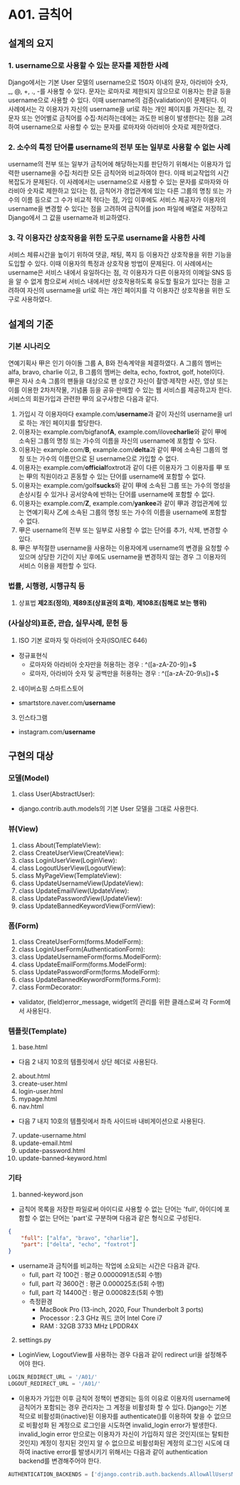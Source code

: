 # A01. 금칙어
## 설계의 요지
### 1. username으로 사용할 수 있는 문자를 제한한 사례
Django에서는 기본 User 모델의 username으로 150자 이내의 문자, 아라비아 숫자, \_, @, +, ., -를 사용할 수 있다. 문자는 로마자로 제한되지 않으므로 이용자는 한글 등을 username으로 사용할 수 있다. 이때 username의 검증(validation)이 문제된다. 이 사례에서는 각 이용자가 자신의 username을 url로 하는 개인 페이지를 가진다는 점, 각 문자 또는 언어별로 금칙어를 수집·처리하는데에는 과도한 비용이 발생한다는 점을 고려하여 username으로 사용할 수 있는 문자를 로마자와 아라비아 숫자로 제한하였다.
### 2. 소수의 특정 단어를 username의 전부 또는 일부로 사용할 수 없는 사례
username의 전부 또는 일부가 금칙어에 해당하는지를 판단하기 위해서는 이용자가 입력한 username을 수집·처리한 모든 금칙어와 비교하여야 한다. 이때 비교작업의 시간복잡도가 문제된다. 이 사례에서는 username으로 사용할 수 있는 문자를 로마자와 아라비아 숫자로 제한하고 있다는 점, 금칙어가 경업관계에 있는 다른 그룹의 명칭 또는 가수의 이름 등으로 그 수가 비교적 적다는 점, 가입 이후에도 서비스 제공자가 이용자의 username을 변경할 수 있다는 점을 고려하여 금칙어를 json 파일에 배열로 저장하고 Django에서 그 값을 username과 비교하였다.
### 3. 각 이용자간 상호작용을 위한 도구로 username을 사용한 사례
서비스 체류시간을 높이기 위하여 댓글, 채팅, 쪽지 등 이용자간 상호작용을 위한 기능을 도입할 수 있다. 이때 이용자의 특정과 상호작용 방법이 문제된다. 이 사례에서는 username은 서비스 내에서 유일하다는 점, 각 이용자가 다른 이용자의 이메일·SNS 등을 알 수 없게 함으로써 서비스 내에서만 상호작용하도록 유도할 필요가 있다는 점을 고려하여 자신의 username을 url로 하는 개인 페이지를 각 이용자간 상호작용을 위한 도구로 사용하였다.

## 설계의 기준
### 기본 시나리오
연예기획사 甲은 인기 아이돌 그룹 A, B와 전속계약을 체결하였다. A 그룹의 멤버는 alfa, bravo, charlie 이고, B 그룹의 멤버는 delta, echo, foxtrot, golf, hotel이다. 甲은 자사 소속 그룹의 팬들을 대상으로 팬 상호간 자신이 촬영·제작한 사진, 영상 또는 이를 이용한 2차저작물, 기념품 등을 공유·판매할 수 있는 웹 서비스를 제공하고자 한다. 서비스의 회원가입과 관련한 甲의 요구사항은 다음과 같다.
1. 가입시 각 이용자마다 example.com/**username**과 같이 자신의 username을 url로 하는 개인 페이지를 할당한다.
2. 이용자는 example.com/bigfanof**A**, example.com/ilove**charlie**와 같이 甲에 소속된 그룹의 명칭 또는 가수의 이름을 자신의 username에 포함할 수 있다.
3. 이용자는 example.com/**B**, example.com/**delta**과 같이 甲에 소속된 그룹의 명칭 또는 가수의 이름만으로 된 username으로 가입할 수 없다.
4. 이용자는 example.com/**official**foxtrot과 같이 다른 이용자가 그 이용자를 甲 또는 甲의 직원이라고 혼동할 수 있는 단어를 username에 포함할 수 없다.
5. 이용자는 example.com/golf**sucks**와 같이 甲에 소속된 그룹 또는 가수의 명성을 손상시킬 수 있거나 공서양속에 반하는 단어를 username에 포함할 수 없다.
6. 이용자는 example.com/**Z**, example.com/**yankee**과 같이 甲과 경업관계에 있는 연예기획사 乙에 소속된 그룹의 명칭 또는 가수의 이름을 username에 포함할 수 없다.
7. 甲은 username의 전부 또는 일부로 사용할 수 없는 단어를 추가, 삭제, 변경할 수 있다.
8. 甲은 부적절한 username을 사용하는 이용자에게 username의 변경을 요청할 수 있으며 상당한 기간이 지난 후에도 username을 변경하지 않는 경우 그 이용자의 서비스 이용을 제한할 수 있다.

### 법률, 시행령, 시행규칙 등
1. 상표법 **제2조(정의)**, **제89조(상표권의 효력)**, **제108조(침해로 보는 행위)**

### (사실상의)표준, 관습, 실무사례, 문헌 등
1. ISO 기본 로마자 및 아라비아 숫자(ISO/IEC 646)
* 정규표현식
    * 로마자와 아라비아 숫자만을 허용하는 경우 : ^([a-zA-Z0-9])+$
    * 로마자, 아라비아 숫자 및 공백만을 허용하는 경우 : ^([a-zA-Z0-9\s])+$

2. 네이버쇼핑 스마트스토어
* smartstore.naver.com/**username**

3. 인스타그램
* instagram.com/**username**

## 구현의 대상
### 모델(Model)
1. class User(AbstractUser):
* django.contrib.auth.models의 기본 User 모델을 그대로 사용한다.

### 뷰(View)
1. class About(TemplateView):
2. class CreateUserView(CreateView):
3. class LoginUserView(LoginView):
4. class LogoutUserView(LogoutView):
5. class MyPageView(TemplateView):
6. class UpdateUsernameView(UpdateView):
7. class UpdateEmailView(UpdateView):
8. class UpdatePasswordView(UpdateView):
9. class UpdateBannedKeywordView(FormView):

### 폼(Form)
1. class CreateUserForm(forms.ModelForm):
2. class LoginUserForm(AuthenticationForm):
3. class UpdateUsernameForm(forms.ModelForm):
4. class UpdateEmailForm(forms.ModelForm):
5. class UpdatePasswordForm(forms.ModelForm):
6. class UpdateBannedKeywordForm(forms.Form):
7. class FormDecorator:
* validator, (field)error_message, widget의 관리를 위한 클래스로써 각 Form에서 사용된다.

### 템플릿(Template)
1. base.html
* 다음 2 내지 10호의 템플릿에서 상단 헤더로 사용된다.
2. about.html
3. create-user.html
4. login-user.html
5. mypage.html
6. nav.html
* 다음 7 내지 10호의 템플릿에서 좌측 사이드바 내비게이션으로 사용된다.
7. update-username.html
8. update-email.html
9. update-password.html
10. update-banned-keyword.html

### 기타
1. banned-keyword.json
* 금칙어 목록을 저장한 파일로써 아이디로 사용할 수 없는 단어는 'full', 아이디에 포함할 수 없는 단어는 'part'로 구분하며 다음과 같은 형식으로 구성된다.
```json
{
    "full": ["alfa", "bravo", "charlie"],
    "part": ["delta", "echo", "foxtrot"]
}
```
* username과 금칙어를 비교하는 작업에 소요되는 시간은 다음과 같다.
    * full, part 각   100건 : 평균 0.0000091초(5회 수행)
    * full, part 각  3600건 : 평균 0.000025초(5회 수행)
    * full, part 각 14400건 : 평균 0.00082초(5회 수행)
    * 측정환경
        * MacBook Pro (13-inch, 2020, Four Thunderbolt 3 ports)
        * Processor : 2.3 GHz 쿼드 코어 Intel Core i7
        * RAM : 32GB 3733 MHz LPDDR4X

2. settings.py
* LoginView, LogoutView를 사용하는 경우 다음과 같이 redirect url을 설정해주어야 한다.
```python
LOGIN_REDIRECT_URL = '/A01/'
LOGOUT_REDIRECT_URL = '/A01/'
```
* 이용자가 가입한 이후 금칙어 정책이 변경되는 등의 이유로 이용자의 username에 금칙어가 포함되는 경우 관리자는 그 계정을 비활성화 할 수 있다. Django는 기본적으로 비활성화(inactive)된 이용자를 authenticate()를 이용하여 찾을 수 없으므로 비활성화 된 계정으로 로그인을 시도하면 invalid_login error가 발생한다. invalid_login error 만으로는 이용자가 자신이 가입하지 않은 것인지(또는 탈퇴한 것인지) 계정이 정지된 것인지 알 수 없으므로 비활성화된 계정의 로그인 시도에 대하여 inactive error를 발생시키기 위해서는 다음과 같이 authentication backend를 변경해주어야 한다.
```python
AUTHENTICATION_BACKENDS = ['django.contrib.auth.backends.AllowAllUsersModelBackend']
```